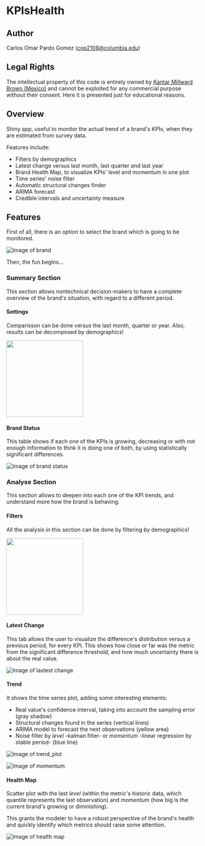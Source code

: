 # KPIsHealth

## Author

Carlos Omar Pardo Gomez (cop2108@columbia.edu)

## Legal Rights

The intellectual property of this code is entirely owned by [Kantar Millward Brown (Mexico)](http://www.millwardbrown.com/mb-global/get-in-touch/office-locations/mexico) and cannot be exploited for any commercial purpose without their consent. Here it is presented just for educational reasons.

## Overview

Shiny app, useful to monitor the actual trend of a brand's KPIs, when they are estimated from survey data.

Features include:
- Filters by demographics
- Latest change versus last month, last quarter and last year
- Brand Health Map, to visualize KPIs' level and momentum in one plot
- Time series' noise filter
- Automatic structural changes finder
- ARIMA forecast
- Credible intervals and uncertainty measure

## Features

First of all, there is an option to select the brand which is going to be monitored.

![Image of brand](https://github.com/opardo/KPIsHealth/blob/master/KPIsHealth/images/brand.png)

Then, the fun begins...

### Summary Section

This section allows nontechnical decision-makers to have a complete overview of the brand's situation, with regard to a different period.

#### Settings

Comparisson can be done versus the last month, quarter or year. Also, results can be decomposed by demographics!

<img src="https://github.com/opardo/KPIsHealth/blob/master/KPIsHealth/images/summary_settings.png" width="200">

#### Brand Status

This table shows if each one of the KPIs is growing, decreasing or with not enough information to think it is doing one of both, by using statistically significant differences.

![Image of brand status](https://github.com/opardo/KPIsHealth/blob/master/KPIsHealth/images/brand_status.png)

### Analyse Section

This section allows to deepen into each one of the KPI trends, and understand more how the brand is behaving.

#### Filters

All the analysis in this section can be done by filtering by demographics!

<img src="https://github.com/opardo/KPIsHealth/blob/master/KPIsHealth/images/filters.png" width="200">

#### Latest Change

This tab allows the user to visualize the difference's distribution versus a previous period, for every KPI. This shows how close or far was the metric from the significant difference threshold, and how much uncertainty there is about the real value.

![Image of lastest change](https://github.com/opardo/KPIsHealth/blob/master/KPIsHealth/images/latest_change.png)

#### Trend

It shows the time series plot, adding some interesting elements:

- Real value's confidence interval, taking into account the sampling error (gray shadow)
- Structural changes found in the series (vertical lines)
- ARIMA model to forecast the next observations (yellow area)
- Noise filter by _level_ -kalman filter- or _momentum_ -linear regression by stable period- (blue line)

![Image of trend_plot](https://github.com/opardo/KPIsHealth/blob/master/KPIsHealth/images/trend_plot.png)

![Image of momentum](https://github.com/opardo/KPIsHealth/blob/master/KPIsHealth/images/momentum.png)


#### Health Map

Scatter plot with the last _level_ (within the metric's historic data, which quantile represents the last observation) and _momentum_ (how big is the current brand's growing or diminishing).

This grants the modeler to have a robust perspective of the brand's health and quickly identify which metrics should raise some attention.

![Image of health map](https://github.com/opardo/KPIsHealth/blob/master/KPIsHealth/images/brand_health_map.png)


